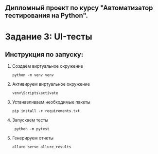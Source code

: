 ## Дипломный проект по курсу "Автоматизатор тестирования на Python". 
# Задание 3: UI-тесты

## Инструкция по запуску:

1. Создаем виртуальное окружение
   ```
   python -m venv venv
   ```
2. Активируем виртуальное окружение
   ```
   venv\Scripts\activate
   ```
3. Устанавливаем необходимые пакеты
   ```
   pip install -r requirements.txt
   ```
4. Запускаем тесты
   ```
    python -m pytest 
   ```
5. Генерируем отчеты
   ```
   allure serve allure_results
   ```